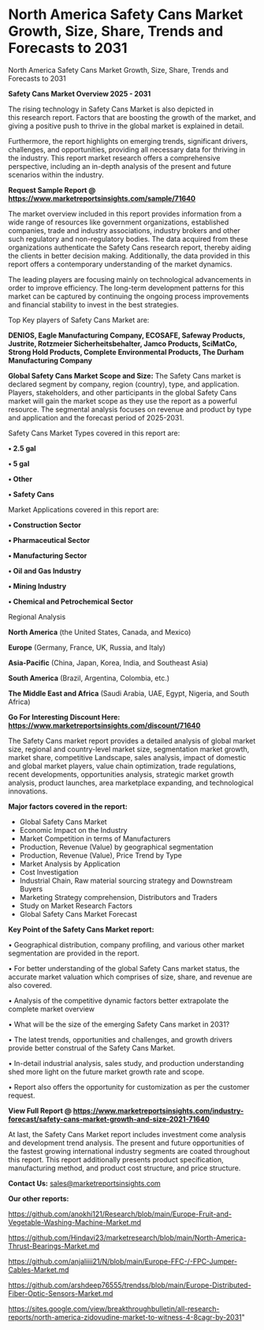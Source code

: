 # North America Safety Cans Market Growth, Size, Share, Trends and Forecasts to 2031
North America Safety Cans Market Growth, Size, Share, Trends and Forecasts to 2031

<Strong> Safety Cans Market Overview 2025 - 2031</strong>

The rising technology in Safety Cans Market is also depicted in this research report. Factors that are boosting the growth of the market, and giving a positive push to thrive in the global market is explained in detail.

Furthermore, the report highlights on emerging trends, significant drivers, challenges, and opportunities, providing all necessary data for thriving in the industry. This report market research offers a comprehensive perspective, including an in-depth analysis of the present and future scenarios within the industry.

<strong>Request Sample Report @ <a href=https://www.marketreportsinsights.com/sample/71640>https://www.marketreportsinsights.com/sample/71640</a></strong>

The market overview included in this report provides information from a wide range of resources like government organizations, established companies, trade and industry associations, industry brokers and other such regulatory and non-regulatory bodies. The data acquired from these organizations authenticate the Safety Cans research report, thereby aiding the clients in better decision making. Additionally, the data provided in this report offers a contemporary understanding of the market dynamics.

The leading players are focusing mainly on technological advancements in order to improve efficiency. The long-term development patterns for this market can be captured by continuing the ongoing process improvements and financial stability to invest in the best strategies.

Top Key players of Safety Cans Market are:

<strong>DENIOS, Eagle Manufacturing Company, ECOSAFE, Safeway Products, Justrite, Rotzmeier Sicherheitsbehalter, Jamco Products, SciMatCo, Strong Hold Products, Complete Environmental Products, The Durham Manufacturing Company</strong>

<strong><b>Global Safety Cans Market Scope and Size:</b></strong>
The Safety Cans market is declared segment by company, region (country), type, and application. Players, stakeholders, and other participants in the global Safety Cans market will gain the market scope as they use the report as a powerful resource. The segmental analysis focuses on revenue and product by type and application and the forecast period of 2025-2031.

Safety Cans Market Types covered in this report are:

<strong>• 2.5 gal

• 5 gal

• Other

• Safety Cans</strong>

Market Applications covered in this report are:

<strong>• Construction Sector

• Pharmaceutical Sector

• Manufacturing Sector

• Oil and Gas Industry

• Mining Industry

• Chemical and Petrochemical Sector</strong> 

Regional Analysis

<strong>North America</strong> (the United States, Canada, and Mexico)

<strong>Europe</strong> (Germany, France, UK, Russia, and Italy)

<strong>Asia-Pacific</strong> (China, Japan, Korea, India, and Southeast Asia)

<strong>South America</strong> (Brazil, Argentina, Colombia, etc.)

<strong>The Middle East and Africa</strong> (Saudi Arabia, UAE, Egypt, Nigeria, and South Africa)

<strong>Go For Interesting Discount Here: <a href=https://www.marketreportsinsights.com/discount/71640>https://www.marketreportsinsights.com/discount/71640</a></strong>

The Safety Cans market report provides a detailed analysis of global market size, regional and country-level market size, segmentation market growth, market share, competitive Landscape, sales analysis, impact of domestic and global market players, value chain optimization, trade regulations, recent developments, opportunities analysis, strategic market growth analysis, product launches, area marketplace expanding, and technological innovations.

<strong><b>Major factors covered in the report:</b></strong>
<ul>
  <li>Global Safety Cans Market </li>
  <li>Economic Impact on the Industry</li>
  <li>Market Competition in terms of Manufacturers</li>
  <li>Production, Revenue (Value) by geographical segmentation</li>
  <li>Production, Revenue (Value), Price Trend by Type</li>
  <li>Market Analysis by Application</li>
  <li>Cost Investigation</li>
  <li>Industrial Chain, Raw material sourcing strategy and Downstream Buyers</li>
  <li>Marketing Strategy comprehension, Distributors and Traders</li>
  <li>Study on Market Research Factors</li>
  <li>Global Safety Cans Market Forecast</li>
</ul>

<strong><b>Key Point of the Safety Cans Market report:</b></strong>

• Geographical distribution, company profiling, and various other market segmentation are provided in the report.

• For better understanding of the global Safety Cans market status, the accurate market valuation which comprises of size, share, and revenue are also covered.

• Analysis of the competitive dynamic factors better extrapolate the complete market overview

• What will be the size of the emerging Safety Cans market in 2031?

• The latest trends, opportunities and challenges, and growth drivers provide better construal of the Safety Cans Market.

• In-detail industrial analysis, sales study, and production understanding shed more light on the future market growth rate and scope.

• Report also offers the opportunity for customization as per the customer request.

<strong><b>View Full Report @ <a href=https://www.marketreportsinsights.com/industry-forecast/safety-cans-market-growth-and-size-2021-71640>https://www.marketreportsinsights.com/industry-forecast/safety-cans-market-growth-and-size-2021-71640</a></b></strong>


At last, the Safety Cans Market report includes investment come analysis and development trend analysis. The present and future opportunities of the fastest growing international industry segments are coated throughout this report. This report additionally presents product specification, manufacturing method, and product cost structure, and price structure.

<strong>Contact Us:</strong>
sales@marketreportsinsights.com

<strong>Our other reports:</strong>

<a href=https://github.com/anokhi121/Research/blob/main/Europe-Fruit-and-Vegetable-Washing-Machine-Market.md>https://github.com/anokhi121/Research/blob/main/Europe-Fruit-and-Vegetable-Washing-Machine-Market.md</a>

<a href=https://github.com/Hindavi23/marketresearch/blob/main/North-America-Thrust-Bearings-Market.md>https://github.com/Hindavi23/marketresearch/blob/main/North-America-Thrust-Bearings-Market.md</a>

<a href=https://github.com/anjaliiii21/N/blob/main/Europe-FFC-/-FPC-Jumper-Cables-Market.md>https://github.com/anjaliiii21/N/blob/main/Europe-FFC-/-FPC-Jumper-Cables-Market.md</a>

<a href=https://github.com/arshdeep76555/trendss/blob/main/Europe-Distributed-Fiber-Optic-Sensors-Market.md>https://github.com/arshdeep76555/trendss/blob/main/Europe-Distributed-Fiber-Optic-Sensors-Market.md</a>

<a href=https://sites.google.com/view/breakthroughbulletin/all-research-reports/north-america-zidovudine-market-to-witness-4-8cagr-by-2031>https://sites.google.com/view/breakthroughbulletin/all-research-reports/north-america-zidovudine-market-to-witness-4-8cagr-by-2031</a>"
